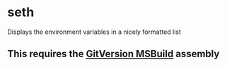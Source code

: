 seth
====

Displays the environment variables in a nicely formatted list

## This requires the [GitVersion MSBuild](https://github.com/kodybrown/GitVersion) assembly